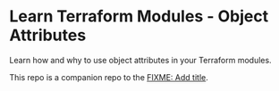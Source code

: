 # Learn Terraform Modules - Object Attributes

Learn how and why to use object attributes in your Terraform modules.

This repo is a companion repo to the [FIXME: Add title](https://learn.hashicorp.com/tutorials/terraform/FIXME?in=terraform/modules).
